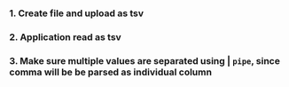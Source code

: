 ### 1. Create file and upload as tsv
### 2. Application read as tsv
### 3. Make sure multiple values are separated using | `pipe`, since comma will be be parsed as individual column
